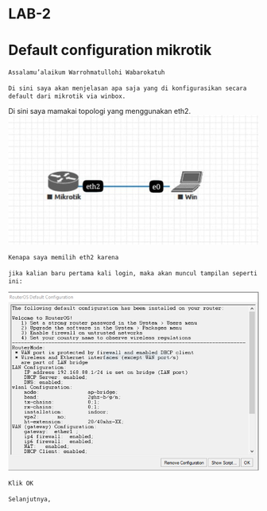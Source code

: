 
# LAB-2
# Default configuration mikrotik
    Assalamu’alaikum Warrohmatullohi Wabarokatuh

    Di sini saya akan menjelasan apa saja yang di konfigurasikan secara default dari mikrotik via winbox.   
   Di sini saya mamakai topologi yang menggunakan eth2.  
![oy](topologi1.jpeg)

    Kenapa saya memilih eth2 karena 

    jika kalian baru pertama kali login, maka akan muncul tampilan seperti ini:
![oy](dp.PNG)

    Klik OK  

    Selanjutnya, 
    

    
